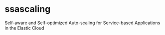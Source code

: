 ssascaling
==========

Self-aware and Self-optimized Auto-scaling for Service-based Applications in the Elastic Cloud

